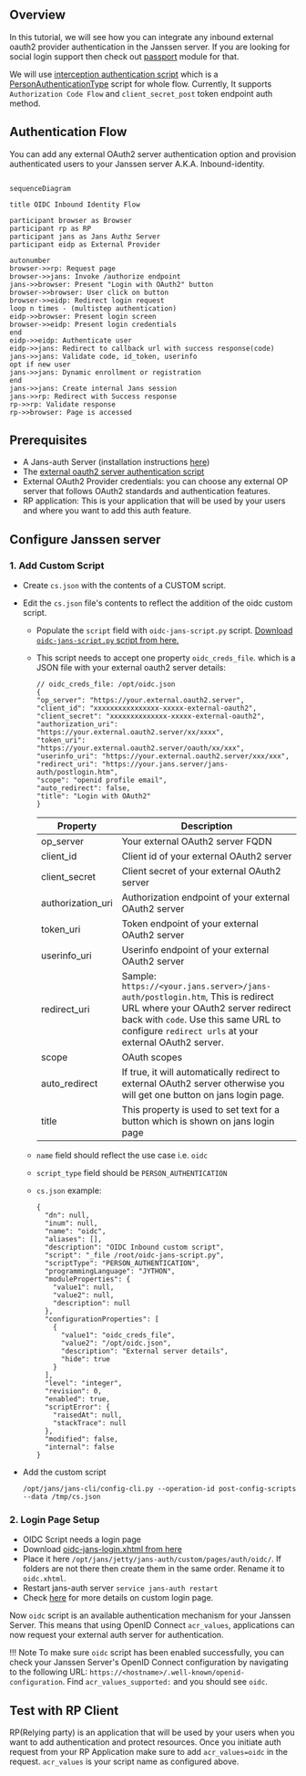 ## Overview

In this tutorial, we will see how you can integrate any inbound external oauth2 provider authentication in the Janssen server. If you are looking for social login support then check out [passport](../recipes/passportjs.md) module for that.

We will use [interception authentication script](../../script-catalog/person_authentication/oidc/oidc-jans-script.py) which is a [PersonAuthenticationType](https://github.com/JanssenProject/jans/blob/main/jans-core/script/src/main/java/io/jans/model/custom/script/type/auth/PersonAuthenticationType.java) script for whole flow. Currently, It supports `Authorization Code Flow` and `client_secret_post` token endpoint auth method.

## Authentication Flow

You can add any external OAuth2 server authentication option and provision authenticated users to your Janssen server A.K.A. Inbound-identity.

```mermaid

sequenceDiagram

title OIDC Inbound Identity Flow

participant browser as Browser
participant rp as RP
participant jans as Jans Authz Server
participant eidp as External Provider

autonumber
browser->>rp: Request page
browser->>jans: Invoke /authorize endpoint
jans->>browser: Present "Login with OAuth2" button
browser->>browser: User click on button
browser->>eidp: Redirect login request
loop n times - (multistep authentication)
eidp->>browser: Present login screen
browser->>eidp: Present login credentials
end
eidp->>eidp: Authenticate user
eidp->>jans: Redirect to callback url with success response(code)
jans->>jans: Validate code, id_token, userinfo
opt if new user
jans->>jans: Dynamic enrollment or registration
end
jans->>jans: Create internal Jans session
jans->>rp: Redirect with Success response
rp->>rp: Validate response
rp->>browser: Page is accessed
```

## Prerequisites

- A Jans-auth Server (installation instructions [here](../install/vm-install/ubuntu.md))
- The [external oauth2 server authentication script](../../script-catalog/person_authentication/oidc/oidc-jans-script.py)
- External OAuth2 Provider credentials: you can choose any external OP server that follows OAuth2 standards and authentication features.  
- RP application: This is your application that will be used by your users and where you want to add this auth feature.

## Configure Janssen server

### 1. Add Custom Script

   - Create `cs.json` with the contents of a CUSTOM script.

   - Edit the `cs.json` file's contents to reflect the addition of the oidc custom script.

      - Populate the `script` field with `oidc-jans-script.py` script. [Download `oidc-jans-script.py` script from here.](../../script-catalog/person_authentication/oidc/oidc-jans-script.py)

      - This script needs to accept one property `oidc_creds_file`. which is a JSON file with your external oauth2 server details:

         ```
         // oidc_creds_file: /opt/oidc.json
         {
         "op_server": "https://your.external.oauth2.server",
         "client_id": "xxxxxxxxxxxxxxxx-xxxxx-external-oauth2",
         "client_secret": "xxxxxxxxxxxxxx-xxxxx-external-oauth2",
         "authorization_uri": "https://your.external.oauth2.server/xx/xxxx",
         "token_uri": "https://your.external.oauth2.server/oauth/xx/xxx",
         "userinfo_uri": "https://your.external.oauth2.server/xxx/xxx",
         "redirect_uri": "https://your.jans.server/jans-auth/postlogin.htm",
         "scope": "openid profile email",
         "auto_redirect": false,
         "title": "Login with OAuth2"
         }
         ```

         | Property | Description |
         |----------|-------------|
         | op_server | Your external OAuth2 server FQDN |
         | client_id | Client id of your external OAuth2 server |
         | client_secret | Client secret of your external OAuth2 server |
         | authorization_uri | Authorization endpoint of your external OAuth2 server |
         | token_uri | Token endpoint of your external OAuth2 server |
         | userinfo_uri | Userinfo endpoint of your external OAuth2 server |
         | redirect_uri | Sample: `https://<your.jans.server>/jans-auth/postlogin.htm`, This is redirect URL where your OAuth2 server redirect back with `code`. Use this same URL to configure `redirect urls` at your external OAuth2 server.|
         | scope | OAuth scopes |
         | auto_redirect | If true, it will automatically redirect to external OAuth2 server otherwise you will get one button on jans login page.|
         | title | This property is used to set text for a button which is shown on jans login page |

      - `name` field should reflect the use case i.e. `oidc`
      - `script_type` field should be `PERSON_AUTHENTICATION`
      - `cs.json` example:

         ```
         {
           "dn": null,
           "inum": null,
           "name": "oidc",
           "aliases": [],
           "description": "OIDC Inbound custom script",
           "script": "_file /root/oidc-jans-script.py",
           "scriptType": "PERSON_AUTHENTICATION",
           "programmingLanguage": "JYTHON",
           "moduleProperties": {
             "value1": null,
             "value2": null,
             "description": null
           },
           "configurationProperties": [
             {
               "value1": "oidc_creds_file",
               "value2": "/opt/oidc.json",
               "description": "External server details",
               "hide": true
             }
           ],
           "level": "integer",
           "revision": 0,
           "enabled": true,
           "scriptError": {
             "raisedAt": null,
             "stackTrace": null
           },
           "modified": false,
           "internal": false
         }
         ```

   - Add the custom script
      ```
      /opt/jans/jans-cli/config-cli.py --operation-id post-config-scripts --data /tmp/cs.json
      ```
         
### 2. Login Page Setup

- OIDC Script needs a login page
- Download [oidc-jans-login.xhtml from here](../../assets/oidc-jans-login.xhtml) 
- Place it here `/opt/jans/jetty/jans-auth/custom/pages/auth/oidc/`. If folders are not there then create them in the same order. Rename it to `oidc.xhtml`.
- Restart jans-auth server `service jans-auth restart`
- Check [here](https://jans.io/docs/admin/developer/customization/customize-web-pages) for more details on custom login page.

Now `oidc` script is an available authentication mechanism for your Janssen Server. This means that using OpenID Connect `acr_values`, applications can now request your external auth server for authentication.

!!! Note To make sure `oidc` script has been enabled successfully, you can check your Janssen Server's OpenID Connect configuration by navigating to the following URL: `https://<hostname>/.well-known/openid-configuration`. Find `acr_values_supported:` and you should see `oidc`.

## Test with RP Client

RP(Relying party) is an application that will be used by your users when you want to add authentication and protect resources. Once you initiate auth request from your RP Application make sure to add `acr_values=oidc` in the request. `acr_values` is your script name as configured above.
